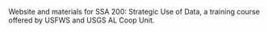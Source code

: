 Website and materials for SSA 200: Strategic Use of Data, a training course offered by USFWS and USGS AL Coop Unit.